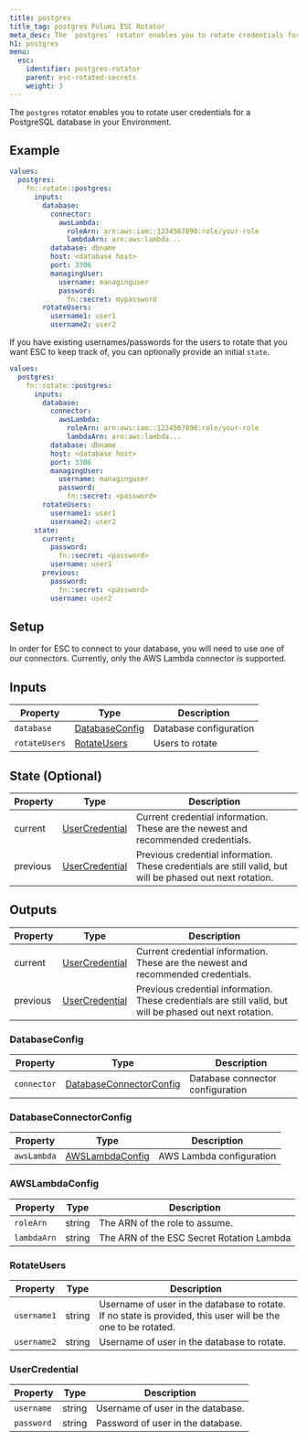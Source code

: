 ```yaml
---
title: postgres
title_tag: postgres Pulumi ESC Rotator
meta_desc: The `postgres` rotator enables you to rotate credentials for Postgres.
h1: postgres
menu:
  esc:
    identifier: postgres-rotator
    parent: esc-rotated-secrets
    weight: 3
---
```


The `postgres` rotator enables you to rotate user credentials for a PostgreSQL database in your Environment.

## Example

```yaml
values:
  postgres:
    fn::rotate::postgres:
      inputs:
        database:
          connector:
            awsLambda:
              roleArn: arn:aws:iam::1234567890:role/your-role
              lambdaArn: arn:aws:lambda...
          database: dbname
          host: <database host>
          port: 3306
          managingUser:
            username: managinguser
            password:
              fn::secret: mypassword
        rotateUsers:
          username1: user1
          username2: user2
```

If you have existing usernames/passwords for the users to rotate that you want ESC to keep track of, you can optionally provide an initial `state`.

```yaml
values:
  postgres:
    fn::rotate::postgres:
      inputs:
        database:
          connector:
            awsLambda:
              roleArn: arn:aws:iam::1234567890:role/your-role
              lambdaArn: arn:aws:lambda...
          database: dbname
          host: <database host>
          port: 3306
          managingUser:
            username: managinguser
            password:
              fn::secret: <password>
        rotateUsers:
          username1: user1
          username2: user2
      state:
        current:
          password:
            fn::secret: <password>
          username: user1
        previous:
          password:
            fn::secret: <password>
          username: user2
```

## Setup

In order for ESC to connect to your database, you will need to use one of our connectors. Currently, only the AWS Lambda connector is supported.

## Inputs

| Property      | Type                              | Description            |
|---------------|-----------------------------------|------------------------|
| `database`    | [DatabaseConfig](#databaseconfig) | Database configuration |
| `rotateUsers` | [RotateUsers](#rotateusers)       | Users to rotate        |

## State (Optional)

| Property | Type                              | Description                                                                                               |
|----------|-----------------------------------|-----------------------------------------------------------------------------------------------------------|
| current  | [UserCredential](#usercredential) | Current credential information. These are the newest and recommended credentials.                         |
| previous | [UserCredential](#usercredential) | Previous credential information. These credentials are still valid, but will be phased out next rotation. |

## Outputs

| Property | Type                              | Description                                                                                               |
|----------|-----------------------------------|-----------------------------------------------------------------------------------------------------------|
| current  | [UserCredential](#usercredential) | Current credential information. These are the newest and recommended credentials.                         |
| previous | [UserCredential](#usercredential) | Previous credential information. These credentials are still valid, but will be phased out next rotation. |

### DatabaseConfig

| Property    | Type                                                | Description                      |
|-------------|-----------------------------------------------------|----------------------------------|
| `connector` | [DatabaseConnectorConfig](#databaseconnectorconfig) | Database connector configuration |

### DatabaseConnectorConfig

| Property    | Type                                                | Description                      |
|-------------|-----------------------------------------------------|----------------------------------|
| `awsLambda` | [AWSLambdaConfig](#awslambdaconfig)                 | AWS Lambda configuration         |

### AWSLambdaConfig

| Property    | Type   | Description                               |
|-------------|--------|-------------------------------------------|
| `roleArn`   | string | The ARN of the role to assume.            |
| `lambdaArn` | string | The ARN of the ESC Secret Rotation Lambda |

### RotateUsers

| Property    | Type   | Description                                                                                                   |
|-------------|--------|---------------------------------------------------------------------------------------------------------------|
| `username1` | string | Username of user in the database to rotate. If no state is provided, this user will be the one to be rotated. |
| `username2` | string | Username of user in the database to rotate.                                                                   |

### UserCredential

| Property   | Type   | Description                       |
|------------|--------|-----------------------------------|
| `username` | string | Username of user in the database. |
| `password` | string | Password of user in the database. |
